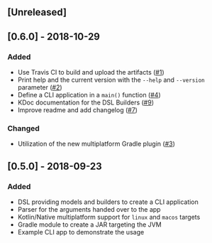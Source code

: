 ## [Unreleased]


## [0.6.0] - 2018-10-29
### Added
- Use Travis CI to build and upload the artifacts ([#1](https://github.com/dbaelz/Konclik/pull/1))
- Print help and the current version with the `--help` and `--version` parameter ([#2](https://github.com/dbaelz/Konclik/pull/2))
- Define a CLI application in a `main()` function ([#4](https://github.com/dbaelz/Konclik/pull/4))
- KDoc documentation for the DSL Builders ([#9](https://github.com/dbaelz/Konclik/pull/9))
- Improve readme and add changelog ([#7](https://github.com/dbaelz/Konclik/pull/7))

### Changed
- Utilization of the new multiplatform Gradle plugin ([#3](https://github.com/dbaelz/Konclik/pull/3))


## [0.5.0] - 2018-09-23
### Added
- DSL providing models and builders to create a CLI application
- Parser for the arguments handed over to the app
- Kotlin/Native multiplatform support for `linux` and `macos` targets
- Gradle module to create a JAR targeting the JVM
- Example CLI app to demonstrate the usage